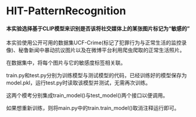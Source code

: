 # HIT-PatternRecognition
#### 本实验选择基于CLIP模型来识别是否该将社交媒体上的某张图片标记为“敏感的”
本实验使用公开可用的数据集UCF-Crime(标记了犯罪行为与正常生活的监控录像)、秘鲁新闻中暴动抗议图片以及在微博平台利用爬虫爬取的正常生活照片。

在数据集中，将每个图片与它的敏感度标签相关联。

train.py和test.py分别为训练模型与测试模型的代码，已经训练好的模型保存为model.pkl，运行test.py时读取该模型并测试，无需再次训练。

这两个模考分别集成train_model()与test_model()两个接口以便调用。

如果想重新训练，则将main.py中的train.train_model()取消注释运行即可。
